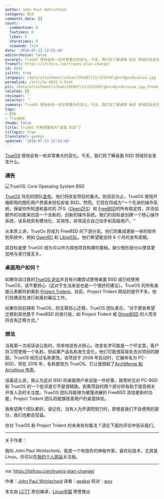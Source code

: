```yaml
---
author: John Paul Wohlscheid
category: 观点
comments_data: []
count:
  commentnum: 0
  favtimes: 0
  likes: 0
  sharetimes: 0
  viewnum: 7514
date: '2018-07-13 22:53:46'
editorchoice: false
excerpt: TrueOS 很快会有一些非常重大的变化。今天，我们将了解桌面 BSD 领域将会发生什么。
fromurl: https://itsfoss.com/trueos-plan-change/
id: 9835
islctt: true
largepic: /data/attachment/album/201807/13/225349lgbvc4gnx0szecwa.jpg
permalink: /article-9835-1.html
pic: /data/attachment/album/201807/13/225349lgbvc4gnx0szecwa.jpg.thumb.jpg
related: []
reviewer: ''
selector: ''
summary: TrueOS 很快会有一些非常重大的变化。今天，我们将了解桌面 BSD 领域将会发生什么。
tags:
- BSD
- TrueBSD
thumb: false
title: TrueOS 不再想要成为“桌面 BSD”了
titlepic: true
translator: geekpi
updated: '2018-07-13 22:53:46'
---
```


[TrueOS](https://www.trueos.org/) 很快会有一些非常重大的变化。今天，我们将了解桌面 BSD 领域将会发生什么。


### 通告


![TrueOS: Core Operating System BSD](/data/attachment/album/201807/13/225349lgbvc4gnx0szecwa.jpg)


[TrueOS](https://www.trueos.org/) 背后的团队[宣布](https://www.trueos.org/blog/trueosdownstream/)，他们将改变项目的重点。到目前为止，TrueOS 使用开箱即用的图形用户界面来轻松安装 BSD。然而，它现在将成为“一个先进的操作系统，保留你所知道和喜欢的 ZFS（[OpenZFS](http://open-zfs.org/wiki/Main_Page)）和 [FreeBSD](https://www.freebsd.org/)的所有稳定性，并添加额外的功能来创造一个全新的、创新的操作系统。我们的目标是创建一个核心操作系统，该系统具有模块化、实用性，非常适合自己动手和高级用户。“


从本质上讲，TrueOs 将成为 FreeBSD 的下游分支。他们将集成更新一些的软件到系统中，例如 [OpenRC](https://en.wikipedia.org/wiki/OpenRC) 和 [LibreSSL](http://www.libressl.org/)。他们希望能坚持 6 个月的发布周期。


其目标是使 TrueOS 成为可以作为其他项目构建的基础。缺少图形部分以使其更加地与发行版无关。


### 桌面用户如何？


如果你读过我的[TrueOS 评论](https://itsfoss.com/trueos-bsd-review/)并且有兴趣尝试使用桌面 BSD 或已经使用 TrueOS，请不要担心（这对于生活来说也是一个很好的建议）。TrueOS 的所有桌面元素都将剥离到 [Project Trident](http://www.project-trident.org/)。目前，Project Trident 网站的细节不多。他们仿佛还在进行剥离的幕后工作。


如果你目前拥有 TrueOS，则无需担心迁移。TrueOS 团队表示，“对于那些希望迁移到其他基于 FreeBSD 的发行版，如 Project Trident 或 [GhostBSD](https://www.ghostbsd.org/) 的人而言将会有迁移方式。”


### 想法


当我第一次阅读该公告时，坦率地说有点担心。改变名字可能是一个坏主意。客户将习惯使用一个名称，但如果产品名称发生变化，他们可能很容易失去对项目的跟踪。TrueOS 经历过名称更改。该项目于 2006 年启动时，它被命名为 PC-BSD，但在 2016 年，名称更改为 TrueOS。它让我想起了[ArchMerge 和 Arcolinux 传奇](https://itsfoss.com/archlabs-vs-archmerge/)。


话虽这么说，我认为这对 BSD 的桌面用户来说是一件好事。我常听见对 PC-BSD 和 TrueOS 的一个批评是它不是很精致。剥离项目的两个部分将有助于提高相关开发人员的关注度。TrueOS 团队将能够为缓慢进展的 FreeBSD 添加更新的功能，Project Trident 团队将能够改善用户的桌面体验。


我希望两个团队都好。请记住，当有人为开源而努力时，即使是我们不会使用的部分，我们也都会受益。


你对 TrueOS 和 Project Trident 的未来有何看法？请在下面的评论中告诉我们。




---


关于作者：


我叫 John Paul Wohlscheid。我是一个有抱负的神秘作家，喜欢玩技术，尤其是 Linux。你可以在[我的个人网站](http://johnpaulwohlscheid.work/)关注我。




---


via: <https://itsfoss.com/trueos-plan-change/>


作者：[John Paul Wohlscheid](https://itsfoss.com/author/john/) 译者：[geekpi](https://github.com/geekpi) 校对：[wxy](https://github.com/wxy)


本文由 [LCTT](https://github.com/LCTT/TranslateProject) 原创编译，[Linux中国](https://linux.cn/) 荣誉推出